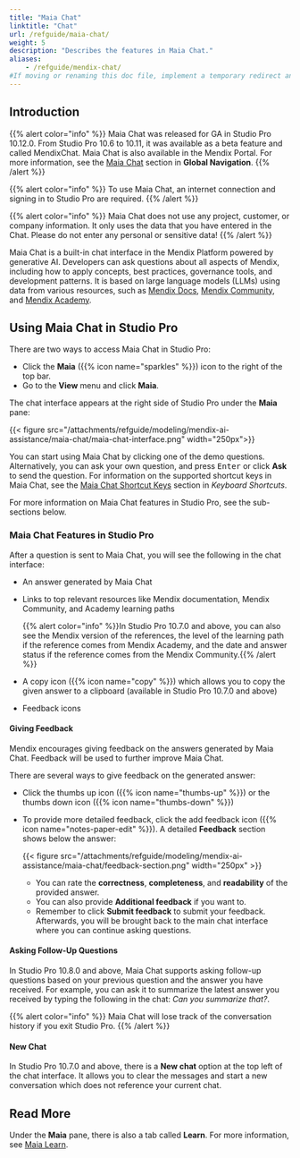 ```yaml
--- 
title: "Maia Chat" 
linktitle: "Chat" 
url: /refguide/maia-chat/ 
weight: 5 
description: "Describes the features in Maia Chat." 
aliases: 
    - /refguide/mendix-chat/ 
#If moving or renaming this doc file, implement a temporary redirect and let the respective team know they should update the URL in the product. See Mapping to Products for more details. 
--- 
```

 
## Introduction

{{% alert color="info" %}}
Maia Chat was released for GA in Studio Pro 10.12.0. From Studio Pro 10.6 to 10.11, it was available as a beta feature and called MendixChat. Maia Chat is also available in the Mendix Portal. For more information, see the [Maia Chat](/developerportal/global-navigation/#maia-chat) section in **Global Navigation**.
{{% /alert %}}

{{% alert color="info" %}}
To use Maia Chat, an internet connection and signing in to Studio Pro are required.
{{% /alert %}}

{{% alert color="info" %}}
Maia Chat does not use any project, customer, or company information. It only uses the data that you have entered in the Chat. Please do not enter any personal or sensitive data!
{{% /alert %}}
 
Maia Chat is a built-in chat interface in the Mendix Platform powered by generative AI. Developers can ask questions about all aspects of Mendix, including how to apply concepts, best practices, governance tools, and development patterns. It is based on large language models (LLMs) using data from various resources, such as [Mendix Docs](/), [Mendix Community](https://community.mendix.com/), and [Mendix Academy](https://academy.mendix.com/).
 
## Using Maia Chat in Studio Pro

There are two ways to access Maia Chat in Studio Pro:

* Click the **Maia** ({{% icon name="sparkles" %}}) icon to the right of the top bar.
* Go to the **View** menu and click **Maia**.

The chat interface appears at the right side of Studio Pro under the **Maia** pane:

{{< figure src="/attachments/refguide/modeling/mendix-ai-assistance/maia-chat/maia-chat-interface.png" width="250px">}}

You can start using Maia Chat by clicking one of the demo questions. Alternatively, you can ask your own question, and press <kbd>Enter</kbd> or click **Ask** to send the question. For information on the supported shortcut keys in Maia Chat, see the [Maia Chat Shortcut Keys](/refguide/keyboard-shortcuts/#maia-chat-shortcuts) section in *Keyboard Shortcuts*.

For more information on Maia Chat features in Studio Pro, see the sub-sections below.

### Maia Chat Features in Studio Pro

After a question is sent to Maia Chat, you will see the following in the chat interface:

* An answer generated by Maia Chat
* Links to top relevant resources like Mendix documentation, Mendix Community, and Academy learning paths

    {{% alert color="info" %}}In Studio Pro 10.7.0 and above, you can also see the Mendix version of the references, the level of the learning path if the reference comes from Mendix Academy, and the date and answer status if the reference comes from the Mendix Community.{{% /alert %}}

* A copy icon ({{% icon name="copy" %}}) which allows you to copy the given answer to a clipboard (available in Studio Pro 10.7.0 and above)
* Feedback icons

#### Giving Feedback

Mendix encourages giving feedback on the answers generated by Maia Chat. Feedback will be used to further improve Maia Chat.

There are several ways to give feedback on the generated answer:

* Click the thumbs up icon ({{% icon name="thumbs-up" %}}) or the thumbs down icon ({{% icon name="thumbs-down" %}})
* To provide more detailed feedback, click the add feedback icon ({{% icon name="notes-paper-edit" %}}). A detailed **Feedback** section shows below the answer:

    {{< figure src="/attachments/refguide/modeling/mendix-ai-assistance/maia-chat/feedback-section.png" width="250px" >}}

    * You can rate the **correctness**, **completeness**, and **readability** of the provided answer.
    * You can also provide **Additional feedback** if you want to.
    * Remember to click **Submit feedback** to submit your feedback. Afterwards, you will be brought back to the main chat interface where you can continue asking questions.

#### Asking Follow-Up Questions

In Studio Pro 10.8.0 and above, Maia Chat supports asking follow-up questions based on your previous question and the answer you have received. For example, you can ask it to summarize the latest answer you received by typing the following in the chat: *Can you summarize that?*.

{{% alert color="info" %}}
Maia Chat will lose track of the conversation history if you exit Studio Pro.
{{% /alert %}}

#### New Chat

In Studio Pro 10.7.0 and above, there is a **New chat** option at the top left of the chat interface. It allows you to clear the messages and start a new conversation which does not reference your current chat.
 
## Read More

Under the **Maia** pane, there is also a tab called **Learn**. For more information, see [Maia Learn](/refguide/maia-learn/).
